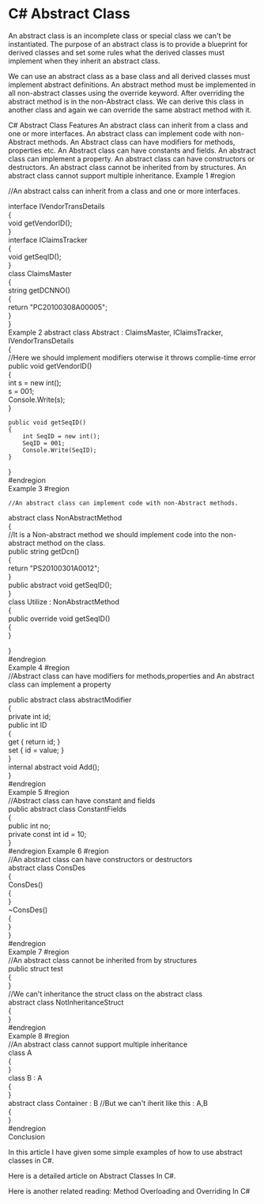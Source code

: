 # C# Abstract Class
 
An abstract class is an incomplete class or special class we can't be instantiated. The purpose of an abstract class is to provide a blueprint for derived classes and set some rules what the derived classes must implement when they inherit an abstract class.
 
We can use an abstract class as a base class and all derived classes must implement abstract definitions. An abstract method must be implemented in all non-abstract classes using the override keyword. After overriding the abstract method is in the non-Abstract class. We can derive this class in another class and again we can override the same abstract method with it.
 
C# Abstract Class Features
An abstract class can inherit from a class and one or more interfaces.
An abstract class can implement code with non-Abstract methods.
An Abstract class can have modifiers for methods, properties etc.
An Abstract class can have constants and fields.
An abstract class can implement a property.
An abstract class can have constructors or destructors.
An abstract class cannot be inherited from by structures.
An abstract class cannot support multiple inheritance.
Example 1
	#region  
  
//An abstract calss can inherit from a class and one or more interfaces.  
  
interface IVendorTransDetails  
{  
    void getVendorID();  
}  
interface IClaimsTracker  
{  
    void getSeqID();  
}  
class ClaimsMaster  
{  
    string getDCNNO()  
    {  
        return "PC20100308A00005";  
    }  
}  
Example 2
abstract class Abstract : ClaimsMaster, IClaimsTracker, IVendorTransDetails  
{  
    //Here we should implement modifiers oterwise it throws complie-time error  
    public void getVendorID()  
    {  
        int s = new int();  
        s = 001;  
        Console.Write(s);  
    }  
  
    public void getSeqID()  
    {  
        int SeqID = new int();  
        SeqID = 001;  
        Console.Write(SeqID);  
    }  
}   
#endregion  
Example 3
    #region  
  
    //An abstract class can implement code with non-Abstract methods.  
  
abstract class NonAbstractMethod  
{  
    //It is a Non-abstract method we should implement code into the non-abstract method on the class.   
    public string getDcn()  
    {  
        return "PS20100301A0012";  
    }   
    public abstract void getSeqID();   
}   
class Utilize : NonAbstractMethod  
{  
    public override void getSeqID()  
    {  
    }  
  
}   
#endregion  
Example 4
#region   
//Abstract class can have modifiers for methods,properties and An abstract class can implement a property  
  
public abstract class abstractModifier  
{  
    private int id;   
    public int ID  
    {  
        get { return id; }  
        set { id = value; }  
    }   
    internal abstract void Add();  
}   
#endregion  
Example 5
#region   
//Abstract class can have constant and fields  
public abstract class ConstantFields  
{  
    public int no;  
    private const int id = 10;  
}  
#endregion
Example 6
#region   
//An abstract class can have constructors or destructors  
abstract class ConsDes  
{  
    ConsDes()  
    {  
    }  
    ~ConsDes()  
    {  
    }  
}  
#endregion  
Example 7
#region   
//An abstract class cannot be inherited from by structures  
public struct test  
{  
}  
//We can't inheritance the struct class on the abstract class  
abstract class NotInheritanceStruct  
{  
}  
#endregion  
Example 8
#region   
//An abstract class cannot support multiple inheritance  
class A  
{  
}  
class B : A  
{  
}  
abstract class Container : B //But we can't iherit like this : A,B  
{  
}  
#endregion  
Conclusion
 
In this article I have given some simple examples of how to use abstract classes in C#. 
 
Here is a detailed article on Abstract Classes In C#. 
 
Here is another related reading: Method Overloading and Overriding In C# 